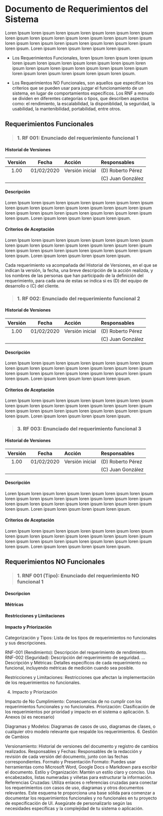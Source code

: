 # Documento de Requerimientos del Sistema
Loren Ipsum loren ipsum  loren ipsum loren ipsum loren ipsum loren ipsum loren ipsum loren ipsum loren ipsum loren ipsum loren ipsum loren ipsum loren ipsum loren ipsum loren ipsum loren ipsum loren ipsum loren ipsum loren ipsum.
Loren ipsum loren ipsum loren ipsum loren ipsum.

* Los Requerimientos Funcionales, loren Ipsum loren ipsum  loren ipsum loren ipsum loren ipsum loren ipsum loren ipsum loren ipsum loren ipsum loren ipsum loren ipsum loren ipsum loren ipsum loren ipsum loren ipsum loren ipsum loren ipsum loren ipsum loren ipsum.

* Los Requerimientos NO Funcionales, son aquellos que especifican los criterios que se pueden usar para juzgar el funcionamiento de un sistema, en lugar de comportamientos específicos. Los RNF a menudo se dividen en diferentes categorías o tipos, que describen aspectos como: el rendimiento, la escalabilidad, la disponiblidad, la seguridad, la usabilidad, la mantenibilidad, portabilidad, entre otros.

## Requerimientos Funcionales
>### 1. **RF 001**: Enunciado del requerimiento funcional 1

#### Historial de Versiones
|Versión   | Fecha    | Acción                            |Responsables             |
|:--------:|:--------:|:----------------------------------|:------------------------|
|1.00      |01/02/2020|Versión inicial                    |(D) Roberto Pérez        |
|          |          |                                   |(C) Juan González        |


#### Descripción
Loren Ipsum loren ipsum  loren ipsum loren ipsum loren ipsum loren ipsum loren ipsum loren ipsum loren ipsum loren ipsum loren ipsum loren ipsum loren ipsum loren ipsum loren ipsum loren ipsum loren ipsum loren ipsum loren ipsum.
Loren ipsum loren ipsum loren ipsum loren ipsum.

#### Criterios de Aceptación
Loren Ipsum loren ipsum  loren ipsum loren ipsum loren ipsum loren ipsum loren ipsum loren ipsum loren ipsum loren ipsum loren ipsum loren ipsum loren ipsum loren ipsum loren ipsum loren ipsum loren ipsum loren ipsum loren ipsum.
Loren ipsum loren ipsum loren ipsum loren ipsum.

Cada requerimiento va acompañada del Historial de Versiones, en el que se indican la versión, la fecha, una breve descripción de la acción realizda, y los nombres de las personas que han participado de la definición del requerimiento, para cada una de estas se indica si es (D) del equipo de desarrollo o (C) del cliente.

>### 1. **RF 002**: Enunciado del requerimiento funcional 2

#### Historial de Versiones
|Versión   | Fecha    | Acción                            |Responsables             |
|:--------:|:--------:|:----------------------------------|:------------------------|
|1.00      |01/02/2020|Versión inicial                    |(D) Roberto Pérez        |
|          |          |                                   |(C) Juan González        |


#### Descripción
Loren Ipsum loren ipsum  loren ipsum loren ipsum loren ipsum loren ipsum loren ipsum loren ipsum loren ipsum loren ipsum loren ipsum loren ipsum loren ipsum loren ipsum loren ipsum loren ipsum loren ipsum loren ipsum loren ipsum.
Loren ipsum loren ipsum loren ipsum loren ipsum.

#### Criterios de Aceptación
Loren Ipsum loren ipsum  loren ipsum loren ipsum loren ipsum loren ipsum loren ipsum loren ipsum loren ipsum loren ipsum loren ipsum loren ipsum loren ipsum loren ipsum loren ipsum loren ipsum loren ipsum loren ipsum loren ipsum.
Loren ipsum loren ipsum loren ipsum loren ipsum.

>### 3. **RF 003**: Enunciado del requerimiento funcional 3
#### Historial de Versiones
|Versión   | Fecha    | Acción                            |Responsables             |
|:--------:|:--------:|:----------------------------------|:------------------------|
|1.00      |01/02/2020|Versión inicial                    |(D) Roberto Pérez        |
|          |          |                                   |(C) Juan González        |


#### Descripción
Loren Ipsum loren ipsum  loren ipsum loren ipsum loren ipsum loren ipsum loren ipsum loren ipsum loren ipsum loren ipsum loren ipsum loren ipsum loren ipsum loren ipsum loren ipsum loren ipsum loren ipsum loren ipsum loren ipsum.
Loren ipsum loren ipsum loren ipsum loren ipsum.

#### Criterios de Aceptación
Loren Ipsum loren ipsum  loren ipsum loren ipsum loren ipsum loren ipsum loren ipsum loren ipsum loren ipsum loren ipsum loren ipsum loren ipsum loren ipsum loren ipsum loren ipsum loren ipsum loren ipsum loren ipsum loren ipsum.
Loren ipsum loren ipsum loren ipsum loren ipsum.

## Requerimientos NO Funcionales
>### 1. **RNF 001** (Tipo): Enunciado del requerimiento NO funcional 1
#### Descripcion

#### Métricas

#### Restricciones y Limitaciones

#### Impacto y Priorización

Categorización y Tipos: Lista de los tipos de requerimientos no funcionales y sus descripciones.

RNF-001 (Rendimiento): Descripción del requerimiento de rendimiento.
RNF-002 (Seguridad): Descripción del requerimiento de seguridad.
...
Descripción y Métricas: Detalles específicos de cada requerimiento no funcional, incluyendo métricas de medición cuando sea posible.

Restricciones y Limitaciones: Restricciones que afectan la implementación de los requerimientos no funcionales.

4. Impacto y Priorización

Impacto de No Cumplimiento: Consecuencias de no cumplir con los requerimientos funcionales y no funcionales.
Priorización: Clasificación de los requerimientos por prioridad y impacto en el sistema o aplicación.
5. Anexos (si es necesario)

Diagramas y Modelos: Diagramas de casos de uso, diagramas de clases, o cualquier otro modelo relevante que respalde los requerimientos.
6. Gestión de Cambios

Versionamiento: Historial de versiones del documento y registro de cambios realizados.
Responsables y Fechas: Responsables de la redacción y revisión de cada versión del documento, junto con las fechas correspondientes.
Formato y Presentación
Formato: Puedes usar herramientas como Microsoft Word, Google Docs o Markdown para escribir el documento.
Estilo y Organización: Mantén un estilo claro y conciso. Usa encabezados, listas numeradas y viñetas para estructurar la información.
Referencias Cruzadas: Utiliza enlaces o referencias cruzadas para conectar los requerimientos con casos de uso, diagramas y otros documentos relevantes.
Este esquema te proporciona una base sólida para comenzar a documentar los requerimientos funcionales y no funcionales en tu proyecto de especificación de UI. Asegúrate de personalizarlo según las necesidades específicas y la complejidad de tu sistema o aplicación.



